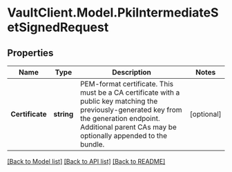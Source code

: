 # VaultClient.Model.PkiIntermediateSetSignedRequest

## Properties

Name | Type | Description | Notes
------------ | ------------- | ------------- | -------------
**Certificate** | **string** | PEM-format certificate. This must be a CA certificate with a public key matching the previously-generated key from the generation endpoint. Additional parent CAs may be optionally appended to the bundle. | [optional] 

[[Back to Model list]](../README.md#documentation-for-models) [[Back to API list]](../README.md#documentation-for-api-endpoints) [[Back to README]](../README.md)

